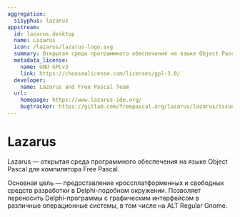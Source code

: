 ```yaml
---
aggregation:
  sisyphus: lazarus
appstream:
  id: lazarus.desktop
  name: Lazarus
  icon: /lazarus/lazarus-logo.svg
  summary: Открытая среда программного обеспечения на языке Object Pascal для компилятора Free Pascal.
  metadata_license:
    name: GNU GPLv3
    link: https://choosealicense.com/licenses/gpl-3.0/
  developer:
    name: Lazarus and Free Pascal Team
  url:
    homepage: https://www.lazarus-ide.org/
    bugtracker: https://gitlab.com/freepascal.org/lazarus/lazarus/issues
---
```


# Lazarus

Lazarus — открытая среда программного обеспечения на языке Object Pascal для компилятора Free Pascal.

Основная цель — предоставление кроссплатформенных и свободных средств разработки в Delphi-подобном окружении. Позволяет переносить Delphi-программы с графическим интерфейсом в различные операционные системы, в том числе на ALT Regular Gnome.

<!--@include: @apps/.parts/install/content-repo.md-->
